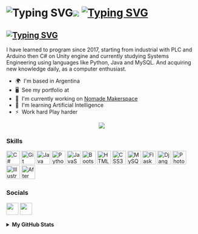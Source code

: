 <img src="https://readme-typing-svg.demolab.com?font=Russo+One&size=35&duration=1000&pause=10&color=3382ed&vCenter=true&repeat=false&width=50&height=30&lines=Hi" alt="Typing SVG" /></a>![](https://user-images.githubusercontent.com/18350557/176309783-0785949b-9127-417c-8b55-ab5a4333674e.gif) <a href="https://git.io/typing-svg"><img src="https://readme-typing-svg.demolab.com?font=Russo+One&size=35&duration=2500&pause=500&color=3382ed&vCenter=true&repeat=false&width=535&height=30&lines=My+name+is+Marcos+Miglierina" alt="Typing SVG" /></a>
===============

<a href="https://git.io/typing-svg"><img src="https://readme-typing-svg.demolab.com?font=Russo+One&size=25&duration=4500&pause=1000&color=3382ed&vCenter=true&repeat=true&width=635&height=30&lines= Programmer,+VideoGame+Developer+and+Teacher" alt="Typing SVG" /></a>
---------------

I have learned to program since 2017, starting from industrial with PLC and Arduino then C# on Unity engine and currently studying Systems Engineering using languages like Python, Java and MySQL. And acquiring new knowledge daily, as a computer enthusiast.

* 🌍  I'm based in Argentina
* 🖥️  See my portfolio at []()
* 🚀  I'm currently working on [Nomade Makerspace](https://nomademakerspace.com/)
* 🧠  I'm learning Artificial Intelligence
* ⚡  Work hard Play harder
<!-- * 🤝  I'm open to collaborating on anything that needs programming -->


<p align="center">
<a href="https://www.github.com/XxRaXoRxX">
    <img src="https://github-stats-alpha.vercel.app/api?username=XxRaXoRxX&cc=171717&tc=ffffff&ic=3382ed&bc=171717">
</a>
<p>

### Skills

<p align="left">
<a href="https://docs.microsoft.com/en-us/dotnet/csharp/" target="_blank" rel="noreferrer"><img src="https://raw.githubusercontent.com/danielcranney/readme-generator/main/public/icons/skills/csharp-colored.svg" width="36" height="36" alt="C#" /></a>
<a href="https://git-scm.com/" target="_blank" rel="noreferrer"><img src="https://raw.githubusercontent.com/danielcranney/readme-generator/main/public/icons/skills/git-colored.svg" width="36" height="36" alt="Git" /></a>
<a href="https://www.oracle.com/java/" target="_blank" rel="noreferrer"><img src="https://raw.githubusercontent.com/danielcranney/readme-generator/main/public/icons/skills/java-colored.svg" width="36" height="36" alt="Java" /></a>
<a href="https://www.python.org/" target="_blank" rel="noreferrer"><img src="https://raw.githubusercontent.com/danielcranney/readme-generator/main/public/icons/skills/python-colored.svg" width="36" height="36" alt="Python" /></a>
<a href="https://developer.mozilla.org/en-US/docs/Web/JavaScript" target="_blank" rel="noreferrer"><img src="https://raw.githubusercontent.com/danielcranney/readme-generator/main/public/icons/skills/javascript-colored.svg" width="36" height="36" alt="JavaScript" /></a>
<a href="https://getbootstrap.com/" target="_blank" rel="noreferrer"><img src="https://raw.githubusercontent.com/danielcranney/readme-generator/main/public/icons/skills/bootstrap-colored.svg" width="36" height="36" alt="Bootstrap" /></a>
<a href="https://developer.mozilla.org/en-US/docs/Glossary/HTML5" target="_blank" rel="noreferrer"><img src="https://raw.githubusercontent.com/danielcranney/readme-generator/main/public/icons/skills/html5-colored.svg" width="36" height="36" alt="HTML5" /></a>
<a href="https://www.w3.org/TR/CSS/#css" target="_blank" rel="noreferrer"><img src="https://raw.githubusercontent.com/danielcranney/readme-generator/main/public/icons/skills/css3-colored.svg" width="36" height="36" alt="CSS3" /></a>
<a href="https://www.mysql.com/" target="_blank" rel="noreferrer"><img src="https://raw.githubusercontent.com/danielcranney/readme-generator/main/public/icons/skills/mysql-colored.svg" width="36" height="36" alt="MySQL" /></a>
<a href="https://flask.palletsprojects.com/en/2.0.x/" target="_blank" rel="noreferrer"><img src="https://raw.githubusercontent.com/danielcranney/readme-generator/main/public/icons/skills/flask-colored-dark.svg" width="36" height="36" alt="Flask" /></a>
<a href="https://www.djangoproject.com/" target="_blank" rel="noreferrer"><img src="https://raw.githubusercontent.com/danielcranney/readme-generator/main/public/icons/skills/django-colored-dark.svg" width="36" height="36" alt="Django" /></a>
<a href="https://www.adobe.com/uk/products/photoshop.html" target="_blank" rel="noreferrer"><img src="https://raw.githubusercontent.com/danielcranney/readme-generator/main/public/icons/skills/photoshop-colored-dark.svg" width="36" height="36" alt="Photoshop" /></a>
<a href="adobe.com/uk/products/illustrator.html" target="_blank" rel="noreferrer"><img src="https://raw.githubusercontent.com/danielcranney/readme-generator/main/public/icons/skills/illustrator-colored-dark.svg" width="36" height="36" alt="Illustrator" /></a>
<a href="https://www.adobe.com/uk/products/aftereffects.html" target="_blank" rel="noreferrer"><img src="https://raw.githubusercontent.com/danielcranney/readme-generator/main/public/icons/skills/aftereffects-colored-dark.svg" width="36" height="36" alt="After Effects" /></a>
</p>


### Socials

<p align="left"> <a href="https://www.github.com/XxRaXoRxX" target="_blank" rel="noreferrer"><img src="https://raw.githubusercontent.com/danielcranney/readme-generator/main/public/icons/socials/github-dark.svg" width="32" height="32" /></a> <a href="https://www.linkedin.com/in/marcos-miglierina-a720221a4/?originalSubdomain=ar" target="_blank" rel="noreferrer"><img src="https://raw.githubusercontent.com/danielcranney/readme-generator/main/public/icons/socials/linkedin.svg" width="32" height="32" /></a></p>

<details>
<summary><b>My GitHub Stats</b></summary>

<p align="center">
<a href="http://www.github.com/XxRaXoRxX"><img src="https://github-readme-stats.vercel.app/api?username=XxRaXoRxX&show_icons=true&hide=&count_private=true&title_color=3382ed&text_color=ffffff&icon_color=3382ed&bg_color=171717&hide_border=true&show_icons=true" alt="XxRaXoRxX's GitHub stats" /></a></p>

<p align="center">
<a href="http://www.github.com/XxRaXoRxX"><img src="https://github-readme-streak-stats.herokuapp.com/?user=XxRaXoRxX&stroke=ffffff&background=171717&ring=3382ed&fire=3382ed&currStreakNum=ffffff&currStreakLabel=3382ed&sideNums=ffffff&sideLabels=ffffff&dates=ffffff&hide_border=true" /></a></p>

<p align="center">
<a href="http://www.github.com/XxRaXoRxX"><img src="https://github-readme-activity-graph.cyclic.app/graph?username=XxRaXoRxX&bg_color=171717&color=ffffff&line=3382ed&point=ffffff&area_color=171717&area=true&hide_border=true&custom_title=GitHub%20Commits%20Graph" alt="GitHub Commits Graph" /></a></p>

<p align="center">
<a href="https://github.com/XxRaXoRxX" align="left"><img src="https://github-readme-stats.vercel.app/api/top-langs/?username=XxRaXoRxX&layout=compact&title_color=3382ed&text_color=ffffff&icon_color=3382ed&bg_color=171717&hide_border=true&locale=en&custom_title=Top%20%Languages" alt="Top Languages" /></a></p>
